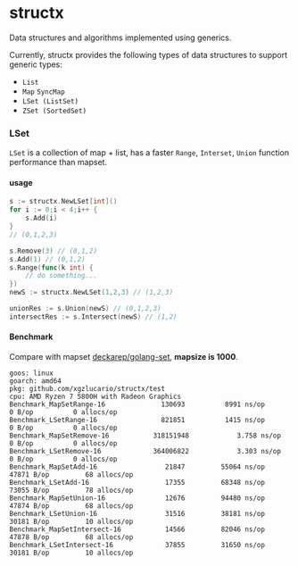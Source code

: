 # structx

Data structures and algorithms implemented using generics.

Currently, structx provides the following types of data structures to support generic types:

- `List`
- `Map`  `SyncMap`
- `LSet (ListSet)`
- `ZSet (SortedSet)`

### LSet

`LSet` is a collection of map + list, has a faster `Range`, `Interset`, `Union` function performance than mapset.

#### **usage**

```go
s := structx.NewLSet[int]()
for i := 0;i < 4;i++ {
    s.Add(i)
}
// (0,1,2,3)

s.Remove(3) // (0,1,2)
s.Add(1) // (0,1,2)
s.Range(func(k int) {
    // do something...
})
newS := structx.NewLSet(1,2,3) // (1,2,3)

unionRes := s.Union(newS) // (0,1,2,3)
intersectRes := s.Intersect(newS) // (1,2)
```

#### **Benchmark**

Compare with mapset [deckarep/golang-set](https://github.com/deckarep/golang-set), **mapsize is 1000**.

```
goos: linux
goarch: amd64
pkg: github.com/xgzlucario/structx/test
cpu: AMD Ryzen 7 5800H with Radeon Graphics  
Benchmark_MapSetRange-16        	  130693	      8991 ns/op	       0 B/op	       0 allocs/op
Benchmark_LSetRange-16          	  821851	      1415 ns/op	       0 B/op	       0 allocs/op
Benchmark_MapSetRemove-16       	318151948	         3.758 ns/op	       0 B/op	       0 allocs/op
Benchmark_LSetRemove-16         	364006822	         3.303 ns/op	       0 B/op	       0 allocs/op
Benchmark_MapSetAdd-16          	   21847	     55064 ns/op	   47871 B/op	      68 allocs/op
Benchmark_LSetAdd-16            	   17355	     68348 ns/op	   73055 B/op	      78 allocs/op
Benchmark_MapSetUnion-16        	   12676	     94480 ns/op	   47874 B/op	      68 allocs/op
Benchmark_LSetUnion-16          	   31516	     38181 ns/op	   30181 B/op	      10 allocs/op
Benchmark_MapSetIntersect-16    	   14566	     82046 ns/op	   47878 B/op	      68 allocs/op
Benchmark_LSetIntersect-16      	   37855	     31650 ns/op	   30181 B/op	      10 allocs/op
```


